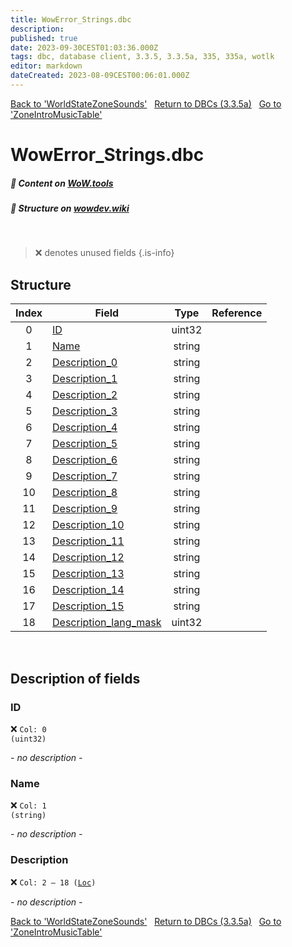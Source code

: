 ```yaml
---
title: WowError_Strings.dbc
description:
published: true
date: 2023-09-30CEST01:03:36.000Z
tags: dbc, database client, 3.3.5, 3.3.5a, 335, 335a, wotlk
editor: markdown
dateCreated: 2023-08-09CEST00:06:01.000Z
---
```

<a href="https://trinitycore.info/files/DBC/335/worldstatezonesounds" class="mt-5 v-btn v-btn--depressed v-btn--flat v-btn--outlined theme--light v-size--default darkblue--text text--lighten-3"><span class="v-btn__content"><i aria-hidden="true" class="v-icon notranslate v-icon--left mdi mdi-arrow-left theme--light"></i><span>Back to 'WorldStateZoneSounds'</span></span></a>&nbsp;&nbsp;&nbsp;<a href="https://trinitycore.info/files/DBC/335/DBC" class="mt-5 v-btn v-btn--depressed v-btn--flat v-btn--outlined theme--light v-size--default darkblue--text text--lighten-3"><span class="v-btn__content"><i aria-hidden="true" class="v-icon notranslate v-icon--left mdi mdi-home-outline theme--light"></i><span>Return to DBCs (3.3.5a)</span></span></a>&nbsp;&nbsp;&nbsp;<a href="https://trinitycore.info/files/DBC/335/zoneintromusictable" class="mt-5 v-btn v-btn--depressed v-btn--flat v-btn--outlined theme--light v-size--default darkblue--text text--lighten-3"><span class="v-btn__content"><span>Go to 'ZoneIntroMusicTable'</span><i aria-hidden="true" class="v-icon notranslate v-icon--right mdi mdi-arrow-right theme--light"></i></span></a>

# WowError_Strings.dbc
##### :open_book: Content on [WoW.tools](https://wow.tools/dbc/?dbc=wowerror_strings&build=3.3.5.12340)
##### :pencil: Structure on [wowdev.wiki](https://wowdev.wiki/DB/WowError_Strings)
&nbsp;

> :x: denotes unused fields
{.is-info}


## Structure

| Index | Field | Type | Reference |
| :---: | --- | :---: | --- |
| 0 | [ID](#id) | uint32 |  |
| 1 | [Name](#name) | string |  |
| 2 | [Description_0](#description) | string |  |
| 3 | [Description_1](#description) | string |  |
| 4 | [Description_2](#description) | string |  |
| 5 | [Description_3](#description) | string |  |
| 6 | [Description_4](#description) | string |  |
| 7 | [Description_5](#description) | string |  |
| 8 | [Description_6](#description) | string |  |
| 9 | [Description_7](#description) | string |  |
| 10 | [Description_8](#description) | string |  |
| 11 | [Description_9](#description) | string |  |
| 12 | [Description_10](#description) | string |  |
| 13 | [Description_11](#description) | string |  |
| 14 | [Description_12](#description) | string |  |
| 15 | [Description_13](#description) | string |  |
| 16 | [Description_14](#description) | string |  |
| 17 | [Description_15](#description) | string |  |
| 18 | [Description_lang_mask](#description) | uint32 |  |
&nbsp;
## Description of fields

### ID
:x: <code>Col: 0 (uint32)</code>

*- no description -*
&nbsp;

### Name
:x: <code>Col: 1 (string)</code>

*- no description -*
&nbsp;

### Description
:x: <code>Col: 2 &ndash; 18 ([Loc](/how-to/localization))</code>

*- no description -*
&nbsp;

<a href="https://trinitycore.info/files/DBC/335/worldstatezonesounds" class="mt-5 v-btn v-btn--depressed v-btn--flat v-btn--outlined theme--light v-size--default darkblue--text text--lighten-3"><span class="v-btn__content"><i aria-hidden="true" class="v-icon notranslate v-icon--left mdi mdi-arrow-left theme--light"></i><span>Back to 'WorldStateZoneSounds'</span></span></a>&nbsp;&nbsp;&nbsp;<a href="https://trinitycore.info/files/DBC/335/DBC" class="mt-5 v-btn v-btn--depressed v-btn--flat v-btn--outlined theme--light v-size--default darkblue--text text--lighten-3"><span class="v-btn__content"><i aria-hidden="true" class="v-icon notranslate v-icon--left mdi mdi-home-outline theme--light"></i><span>Return to DBCs (3.3.5a)</span></span></a>&nbsp;&nbsp;&nbsp;<a href="https://trinitycore.info/files/DBC/335/zoneintromusictable" class="mt-5 v-btn v-btn--depressed v-btn--flat v-btn--outlined theme--light v-size--default darkblue--text text--lighten-3"><span class="v-btn__content"><span>Go to 'ZoneIntroMusicTable'</span><i aria-hidden="true" class="v-icon notranslate v-icon--right mdi mdi-arrow-right theme--light"></i></span></a>
